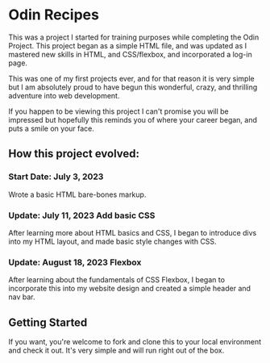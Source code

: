 # Odin Recipes
This was a project I started for training purposes while completing the Odin Project.
This project began as a simple HTML file, and was updated as I mastered new skills in HTML, and CSS/flexbox, and incorporated a log-in page.

This was one of my first projects ever, and for that reason it is very simple but I am absolutely proud to have begun this wonderful, crazy, and thrilling adventure into web development. 

If you happen to be viewing this project I can't promise you will be impressed but hopefully this reminds you of where your career began, and puts a smile on your face.

## How this project evolved:

### Start Date: July 3, 2023
Wrote a basic HTML bare-bones markup.

### Update: July 11, 2023 Add basic CSS

After learning more about HTML basics and CSS, I began to introduce divs into my HTML layout, and made basic style changes with CSS.

### Update: August 18, 2023 Flexbox

After learning about the fundamentals of CSS Flexbox, I began to incorporate this into my website design and created a simple header and nav bar.

## Getting Started

If you want, you're welcome to fork and clone this to your local environment and check it out. It's very simple and will run right out of the box. 
